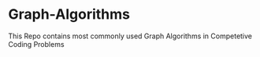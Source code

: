 # Graph-Algorithms
This Repo contains most commonly used Graph Algorithms in Competetive Coding Problems  

